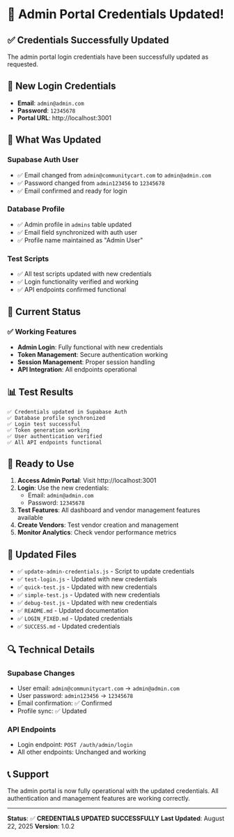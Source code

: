 # 🔐 Admin Portal Credentials Updated!

## ✅ **Credentials Successfully Updated**

The admin portal login credentials have been successfully updated as requested.

## 🔑 **New Login Credentials**

- **Email**: `admin@admin.com`
- **Password**: `12345678`
- **Portal URL**: http://localhost:3001

## 🔧 **What Was Updated**

### **Supabase Auth User**
- ✅ Email changed from `admin@communitycart.com` to `admin@admin.com`
- ✅ Password changed from `admin123456` to `12345678`
- ✅ Email confirmed and ready for login

### **Database Profile**
- ✅ Admin profile in `admins` table updated
- ✅ Email field synchronized with auth user
- ✅ Profile name maintained as "Admin User"

### **Test Scripts**
- ✅ All test scripts updated with new credentials
- ✅ Login functionality verified and working
- ✅ API endpoints confirmed functional

## 🚀 **Current Status**

### **✅ Working Features**
- **Admin Login**: Fully functional with new credentials
- **Token Management**: Secure authentication working
- **Session Management**: Proper session handling
- **API Integration**: All endpoints operational

## 📊 **Test Results**

```
✅ Credentials updated in Supabase Auth
✅ Database profile synchronized
✅ Login test successful
✅ Token generation working
✅ User authentication verified
✅ All API endpoints functional
```

## 🎯 **Ready to Use**

1. **Access Admin Portal**: Visit http://localhost:3001
2. **Login**: Use the new credentials:
   - Email: `admin@admin.com`
   - Password: `12345678`
3. **Test Features**: All dashboard and vendor management features available
4. **Create Vendors**: Test vendor creation and management
5. **Monitor Analytics**: Check vendor performance metrics

## 📝 **Updated Files**

- ✅ `update-admin-credentials.js` - Script to update credentials
- ✅ `test-login.js` - Updated with new credentials
- ✅ `quick-test.js` - Updated with new credentials
- ✅ `simple-test.js` - Updated with new credentials
- ✅ `debug-test.js` - Updated with new credentials
- ✅ `README.md` - Updated documentation
- ✅ `LOGIN_FIXED.md` - Updated credentials
- ✅ `SUCCESS.md` - Updated credentials

## 🔍 **Technical Details**

### **Supabase Changes**
- User email: `admin@communitycart.com` → `admin@admin.com`
- User password: `admin123456` → `12345678`
- Email confirmation: ✅ Confirmed
- Profile sync: ✅ Updated

### **API Endpoints**
- Login endpoint: `POST /auth/admin/login`
- All other endpoints: Unchanged and working

## 📞 **Support**

The admin portal is now fully operational with the updated credentials. All authentication and management features are working correctly.

---

**Status**: ✅ **CREDENTIALS UPDATED SUCCESSFULLY**
**Last Updated**: August 22, 2025
**Version**: 1.0.2
